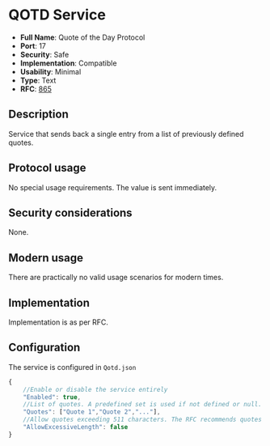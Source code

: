 # QOTD Service

- **Full Name**: Quote of the Day Protocol
- **Port**: 17
- **Security**: Safe
- **Implementation**: Compatible
- **Usability**: Minimal
- **Type**: Text
- **RFC**: [865](https://www.rfc-editor.org/rfc/rfc865)

## Description

Service that sends back a single entry from a list of previously defined quotes.

## Protocol usage

No special usage requirements. The value is sent immediately.

## Security considerations

None.

## Modern usage

There are practically no valid usage scenarios for modern times.

## Implementation

Implementation is as per RFC.

## Configuration

The service is configured in `Qotd.json`

```js
{
	//Enable or disable the service entirely
	"Enabled": true,
	//List of quotes. A predefined set is used if not defined or null. The list cannot be empty, and quotes cannot be null, blank, or whitespace only
	"Quotes": ["Quote 1","Quote 2","..."],
	//Allow quotes exceeding 511 characters. The RFC recommends quotes to be shorter than that, possibly due to early limits in packet sizes without causing fragmentation
	"AllowExcessiveLength": false
}
```
